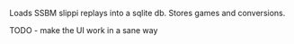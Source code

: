 Loads SSBM slippi replays into a sqlite db. Stores games and conversions. 

TODO - make the UI work in a sane way

